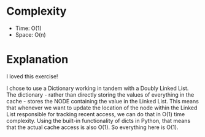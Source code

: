 # Complexity
* Time: O(1)
* Space: O(n)

# Explanation
I loved this exercise!

I chose to use a Dictionary working in tandem with a Doubly Linked List. The dictionary - rather than directly storing the values of everything in the cache - stores the NODE containing the value in the Linked List. This means that whenever we want to update the location of the node within the Linked List responsible for tracking recent access, we can do that in O(1) time complexity. Using the built-in functionality of dicts in Python, that means that the actual cache access is also O(1). So everything here is O(1).